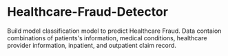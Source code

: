 # Healthcare-Fraud-Detector
Build model classification model to predict Healthcare Fraud. Data contaion combinations of patients's information, medical conditions, healthcare provider information, inpatient, and outpatient claim record. 
